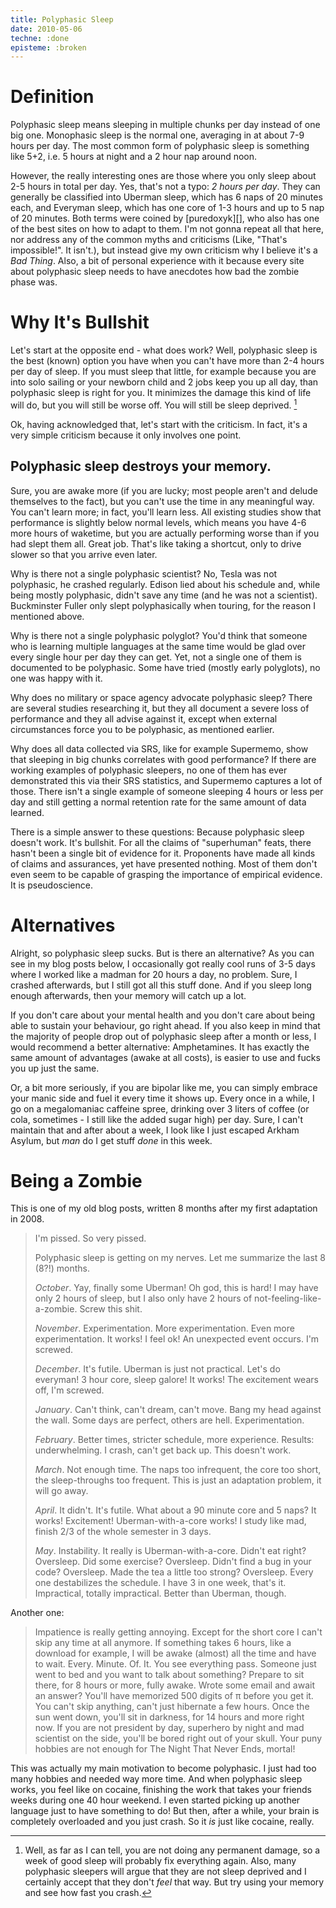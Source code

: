 ```yaml
---
title: Polyphasic Sleep
date: 2010-05-06
techne: :done
episteme: :broken
---
```


Definition
==========

Polyphasic sleep means sleeping in multiple chunks per day instead of one big
one. Monophasic sleep is the normal one, averaging in at about 7-9 hours per
day. The most common form of polyphasic sleep is something like 5+2, i.e. 5
hours at night and a 2 hour nap around noon.

However, the really interesting ones are those where you only sleep about 2-5
hours in total per day. Yes, that's not a typo: *2 hours per day*. They can
generally be classified into Uberman sleep, which has 6 naps of 20 minutes each,
and Everyman sleep, which has one core of 1-3 hours and up to 5 nap of 20
minutes. Both terms were coined by [puredoxyk][], who also has one of the best
sites on how to adapt to them. I'm not gonna repeat all that here, nor address
any of the common myths and criticisms (Like, "That's impossible!". It isn't.),
but instead give my own criticism why I believe it's a *Bad Thing*. Also, a bit
of personal experience with it because every site about polyphasic sleep needs
to have anecdotes how bad the zombie phase was.

Why It's Bullshit
=================

Let's start at the opposite end - what does work? Well, polyphasic sleep is the
best (known) option you have when you can't have more than 2-4 hours per day of
sleep. If you must sleep that little, for example because you are into solo
sailing or your newborn child and 2 jobs keep you up all day, than polyphasic
sleep is right for you. It minimizes the damage this kind of life will do, but
you will still be worse off. You will still be sleep deprived. [^deprived]

[^deprived]: Well, as far as I can tell, you are not doing any permanent damage,
    so a week of good sleep will probably fix everything again. Also, many
    polyphasic sleepers will argue that they are not sleep deprived and I
    certainly accept that they don't _feel_ that way. But try using your memory
    and see how fast you crash.

Ok, having acknowledged that, let's start with the criticism. In fact, it's a
very simple criticism because it only involves one point.

Polyphasic sleep destroys your memory.
--------------------------------------

Sure, you are awake more (if you are lucky; most people aren't and delude
themselves to the fact), but you can't use the time in any meaningful way. You
can't learn more; in fact, you'll learn less. All existing studies show that
performance is slightly below normal levels, which means you have 4-6 more hours
of waketime, but you are actually performing worse than if you had slept them
all. Great job. That's like taking a shortcut, only to drive slower so that you
arrive even later.

Why is there not a single polyphasic scientist? No, Tesla was not polyphasic, he
crashed regularly. Edison lied about his schedule and, while being mostly
polyphasic, didn't save any time (and he was not a scientist). Buckminster
Fuller only slept polyphasically when touring, for the reason I mentioned above.

Why is there not a single polyphasic polyglot? You'd think that someone who is
learning multiple languages at the same time would be glad over every single
hour per day they can get. Yet, not a single one of them is documented to be
polyphasic. Some have tried (mostly early polyglots), no one was happy with it.

Why does no military or space agency advocate polyphasic sleep? There are
several studies researching it, but they all document a severe loss of
performance and they all advise against it, except when external circumstances
force you to be polyphasic, as mentioned earlier.

Why does all data collected via SRS, like for example Supermemo, show that
sleeping in big chunks correlates with good performance? If there are working
examples of polyphasic sleepers, no one of them has ever demonstrated this via
their SRS statistics, and Supermemo captures a lot of those. There isn't a
single example of someone sleeping 4 hours or less per day and still getting a
normal retention rate for the same amount of data learned.

There is a simple answer to these questions: Because polyphasic sleep doesn't
work. It's bullshit. For all the claims of "superhuman" feats, there hasn't been
a single bit of evidence for it. Proponents have made all kinds of claims and
assurances, yet have presented nothing. Most of them don't even seem to be
capable of grasping the importance of empirical evidence. It is pseudoscience.

Alternatives
============

Alright, so polyphasic sleep sucks. But is there an alternative? As you can see
in my blog posts below, I occasionally got really cool runs of 3-5 days where I
worked like a madman for 20 hours a day, no problem. Sure, I crashed afterwards,
but I still got all this stuff done. And if you sleep long enough afterwards,
then your memory will catch up a lot.

If you don't care about your mental health and you don't care about being able
to sustain your behaviour, go right ahead. If you also keep in mind that the
majority of people drop out of polyphasic sleep after a month or less, I would
recommend a better alternative: Amphetamines. It has exactly the same amount of
advantages (awake at all costs), is easier to use and fucks you up just the
same.

Or, a bit more seriously, if you are bipolar like me, you can simply embrace
your manic side and fuel it every time it shows up. Every once in a while, I
go on a megalomaniac caffeine spree, drinking over 3 liters of coffee (or cola,
sometimes - I still like the added sugar high) per day. Sure, I can't maintain
that and after about a week, I look like I just escaped Arkham Asylum, but _man_
do I get stuff _done_ in this week.

Being a Zombie
==============

This is one of my old blog posts, written 8 months after my first adaptation in
2008.
    
> I'm pissed. So very pissed.
>
> Polyphasic sleep is getting on my nerves. Let me summarize the last 8
> (8?!) months.
>
> _October_. Yay, finally some Uberman! Oh god, this is hard! I may have only
> 2 hours of sleep, but I also only have 2 hours of
> not-feeling-like-a-zombie. Screw this shit.
>
> _November_. Experimentation. More experimentation. Even more
> experimentation. It works! I feel ok! An unexpected event occurs. I'm
> screwed.
>
> _December_. It's futile. Uberman is just not practical. Let's do everyman! 3
> hour core, sleep galore! It works! The excitement wears off, I'm screwed.
>
> _January_. Can't think, can't dream, can't move. Bang my head against the
> wall. Some days are perfect, others are hell. Experimentation.
>
> _February_. Better times, stricter schedule, more experience. Results:
> underwhelming. I crash, can't get back up. This doesn't work.
>
> _March_. Not enough time. The naps too infrequent, the core too short, the
> sleep-throughs too frequent. This is just an adaptation problem, it will
> go away.
>
> _April_. It didn't. It's futile. What about a 90 minute core and 5 naps? It
> works! Excitement! Uberman-with-a-core works! I study like mad, finish 2/3
> of the whole semester in 3 days.
>
> _May_. Instability. It really is Uberman-with-a-core. Didn't eat right?
> Oversleep. Did some exercise? Oversleep. Didn't find a bug in your code?
> Oversleep. Made the tea a little too strong? Oversleep. Every one
> destabilizes the schedule. I have 3 in one week, that's it. Impractical,
> totally impractical. Better than Uberman, though.

Another one:

> Impatience is really getting annoying. Except for the short core I can't skip
> any time at all anymore. If something takes 6 hours, like a download for
> example, I will be awake (almost) all the time and have to wait.  Every.
> Minute. Of. It. You see everything pass. Someone just went to bed and you want
> to talk about something? Prepare to sit there, for 8 hours or more, fully
> awake. Wrote some email and await an answer? You'll have memorized 500 digits
> of π before you get it. You can't skip anything, can't just hibernate a few
> hours. Once the sun went down, you'll sit in darkness, for 14 hours and more
> right now. If you are not president by day, superhero by night and mad
> scientist on the side, you'll be bored right out of your skull. Your puny
> hobbies are not enough for The Night That Never Ends, mortal!

This was actually my main motivation to become polyphasic. I just had too many
hobbies and needed way more time. And when polyphasic sleep works, you feel like
on cocaine, finishing the work that takes your friends weeks during one 40 hour
weekend. I even started picking up another language just to have something to
do! But then, after a while, your brain is completely overloaded and you just
crash. So it _is_ just like cocaine, really.

